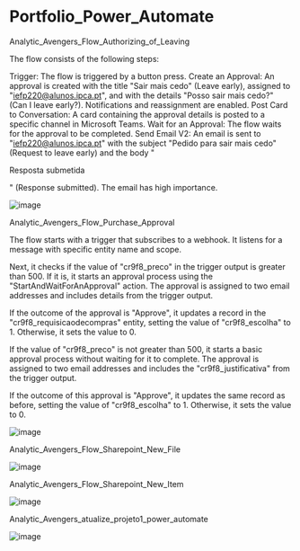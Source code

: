 # Portfolio_Power_Automate

 Analytic_Avengers_Flow_Authorizing_of_Leaving


The flow consists of the following steps:

Trigger: The flow is triggered by a button press.
Create an Approval: An approval is created with the title "Sair mais cedo" (Leave early), assigned to "iefp220@alunos.ipca.pt", and with the details "Posso sair mais cedo?" (Can I leave early?). Notifications and reassignment are enabled.
Post Card to Conversation: A card containing the approval details is posted to a specific channel in Microsoft Teams.
Wait for an Approval: The flow waits for the approval to be completed.
Send Email V2: An email is sent to "iefp220@alunos.ipca.pt" with the subject "Pedido para sair mais cedo" (Request to leave early) and the body "<p>Resposta submetida</p>" (Response submitted). The email has high importance.

 ![image](https://github.com/danielousa/Portfolio_Power_Platform/assets/159817085/6bfb080f-5394-48d9-b9f3-56b3978a7755)

Analytic_Avengers_Flow_Purchase_Approval


The flow starts with a trigger that subscribes to a webhook. It listens for a message with specific entity name and scope.

Next, it checks if the value of "cr9f8_preco" in the trigger output is greater than 500. If it is, it starts an approval process using the "StartAndWaitForAnApproval" action. The approval is assigned to two email addresses and includes details from the trigger output.

If the outcome of the approval is "Approve", it updates a record in the "cr9f8_requisicaodecompras" entity, setting the value of "cr9f8_escolha" to 1. Otherwise, it sets the value to 0.

If the value of "cr9f8_preco" is not greater than 500, it starts a basic approval process without waiting for it to complete. The approval is assigned to two email addresses and includes the "cr9f8_justificativa" from the trigger output.

If the outcome of this approval is "Approve", it updates the same record as before, setting the value of "cr9f8_escolha" to 1. Otherwise, it sets the value to 0.

![image](https://github.com/danielousa/Portfolio_Power_Platform/assets/159817085/62932749-5919-473f-b628-df8b43d27424)

Analytic_Avengers_Flow_Sharepoint_New_File

![image](https://github.com/danielousa/Portfolio_Power_Platform/assets/159817085/83894187-2b78-475d-bb45-fe7a6896bac6)

Analytic_Avengers_Flow_Sharepoint_New_Item

![image](https://github.com/danielousa/Portfolio_Power_Platform/assets/159817085/3f542ec1-6331-4ba9-853c-49ab05786ac9)

Analytic_Avengers_atualize_projeto1_power_automate

![image](https://github.com/danielousa/Portfolio_Power_Platform/assets/159817085/6c990c59-d4e5-4d67-9832-a1a018acaadd)










 


 
